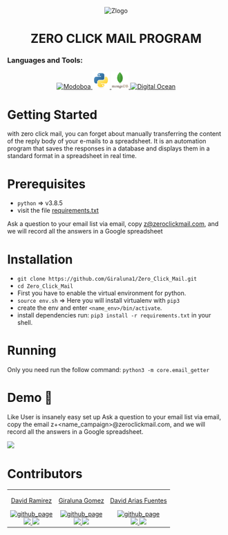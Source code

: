<p align="center">
    <img alt="Zlogo" src="https://i.pinimg.com/originals/0a/c5/86/0ac58617b3bf3250c55cdfe3fc863e2e.png" />
</p>
<h1 align="center">
    ZERO CLICK MAIL PROGRAM
</h1>

<h3 align="left">Languages and Tools:</h3>
<p align="center">
<a href="https://modoboa.org/en/" target="_blank"> <img src="https://pbs.twimg.com/profile_images/987295336296271872/O304FViO_400x400.jpg" alt="Modoboa" width="40" height="40"/> </a>
  <a href="https://www.python.org" target="_blank"> <img src="https://raw.githubusercontent.com/devicons/devicon/master/icons/python/python-original.svg" alt="python" width="40" height="40"/> </a> <a href="https://www.mongodb.com/" target="_blank"> <img src="https://raw.githubusercontent.com/devicons/devicon/master/icons/mongodb/mongodb-original-wordmark.svg" alt="mongodb" width="40" height="40"/> </a> <a href="https://www.digitalocean.com/" target="_blank"> <img src="https://images.prismic.io/www-static/49aa0a09-06d2-4bba-ad20-4bcbe56ac507_logo.png" alt="Digital Ocean" width="" height="40"/> </a>
 </p>

# Getting Started

with zero click mail, you can forget about manually transferring the content of the reply body of your e-mails to a spreadsheet. It is an automation program that saves the responses in a database and displays them in a standard format in a spreadsheet in real time.


# Prerequisites

* `python` => v3.8.5
* visit the file [requirements.txt](https://github.com/Giraluna1/Zero_Click_Mail/blob/master/requirements.txt)

Ask a question to your email list via email, copy z@zeroclickmail.com, and we will record all the answers in a Google spreadsheet

# Installation

* `git clone https://github.com/Giraluna1/Zero_Click_Mail.git`
* `cd Zero_Click_Mail`
* First you have to enable the virtual environment for python.
* `source env.sh` => Here you will install virtualenv with `pip3`
* create the env and enter `<name_env>/bin/activate`.
* install dependencies run:
`pip3 install -r requirements.txt` in your shell.


# Running
Only you need run the follow command:
`python3 -m core.email_getter`


# Demo 🎥
Like User is insanely easy set up
Ask a question to your email list via email, copy the email z+<name_campaign>@zeroclickmail.com, and we will record all the answers in a Google spreadsheet.

![](https://j.gifs.com/gp5A8G.gif)


# Contributors

<div align='center'>
  <div>
    <table>
      <tr>
        <td valign="top" align='center'>
          <a href="https://github.com/Ramsteven" target="_blank">
            <p>David Ramirez</p>
            <img alt="github_page" src="https://avatars.githubusercontent.com/u/23351805?v=4" height="80" width="80"/>
          </a>
          <br />
          <a href="https://www.linkedin.com/in/daviramiz/" target="_blank" rel="noopener noreferrer">
            <img src="https://img.icons8.com/plasticine/100/000000/linkedin.png" width="35" />
          </a>
          <a href="https://twitter.com/daviramiz" target="_blank" rel="noopener noreferrer">
            <img src="https://img.icons8.com/plasticine/100/000000/twitter.png" width="35" />
          </a>
        </td>
        <td valign="top" align='center'>
          <a href="https://github.com/Giraluna1" target="_blank">
            <p>Giraluna Gomez</p>
            <img alt="github_page" src="https://avatars.githubusercontent.com/u/70671381?v=4" height="80" width="80"/>
          </a>
          <br />
          <a href="https://www.linkedin.com/in/giralunagomez/" target="_blank" rel="noopener noreferrer">
            <img src="https://img.icons8.com/plasticine/100/000000/linkedin.png" width="35" />
          </a>
          <a href="https://twitter.com/luna_gom" target="_blank" rel="noopener noreferrer">
            <img src="https://img.icons8.com/plasticine/100/000000/twitter.png" width="35" />
          </a>
        </td>
        <td valign="top" align='center'>
          <a href="https://github.com/JulianMendezw" target="_blank">
            <p>David Arias Fuentes</p>
            <img alt="github_page" src="https://avatars.githubusercontent.com/u/7661539?v=4" height="80" width="80"/>
          </a>
          <br />
          <a href="https://www.linkedin.com/in/julianmendezw/" target="_blank" rel="noopener noreferrer">
            <img src="https://img.icons8.com/plasticine/100/000000/linkedin.png" width="35" />
          </a>
          <a href="https://twitter.com/JulianMendezw" target="_blank" rel="noopener noreferrer">
            <img src="https://img.icons8.com/plasticine/100/000000/twitter.png" width="35" />
          </a>
        </td>
      </tr>
    </table>
  </div>
</div>